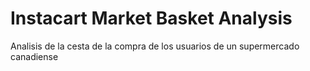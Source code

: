 # Instacart Market Basket Analysis
Analisis de la cesta de la compra de los usuarios de un supermercado canadiense
